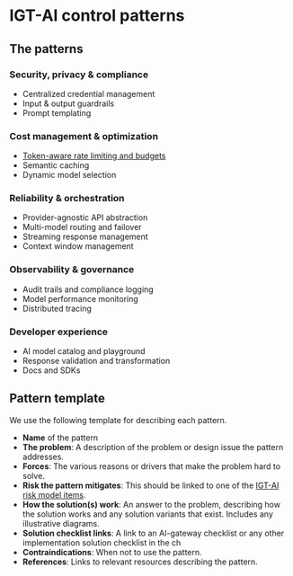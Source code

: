 
# IGT-AI control patterns

## The patterns

### Security, privacy & compliance

- Centralized credential management
- Input & output guardrails
- Prompt templating

### Cost management & optimization

- [Token-aware rate limiting and budgets](token-aware-rate-limiting.md)
- Semantic caching
- Dynamic model selection

### Reliability & orchestration

- Provider-agnostic API abstraction
- Multi-model routing and failover
- Streaming response management
- Context window management

### Observability & governance

- Audit trails and compliance logging
- Model performance monitoring
- Distributed tracing

### Developer experience

- AI model catalog and playground
- Response validation and transformation
- Docs and SDKs

## Pattern template

We use the following template for describing each pattern.

- **Name** of the pattern
- **The problem**: A description of the problem or design issue the pattern
 addresses.
- **Forces**: The various reasons or drivers that make the problem hard 
 to solve.
- **Risk the pattern mitigates**: This should be linked to one of the [IGT-AI
 risk model items](../risks.md).
- **How the solution(s) work**: An answer to the problem, describing how the
 solution works and any solution variants that exist. Includes any illustrative
 diagrams.
- **Solution checklist links**: A link to an AI-gateway checklist or any other 
 implementation solution checklist in the ch
- **Contraindications**: When not to use the pattern.
- **References**: Links to relevant resources describing the pattern.

